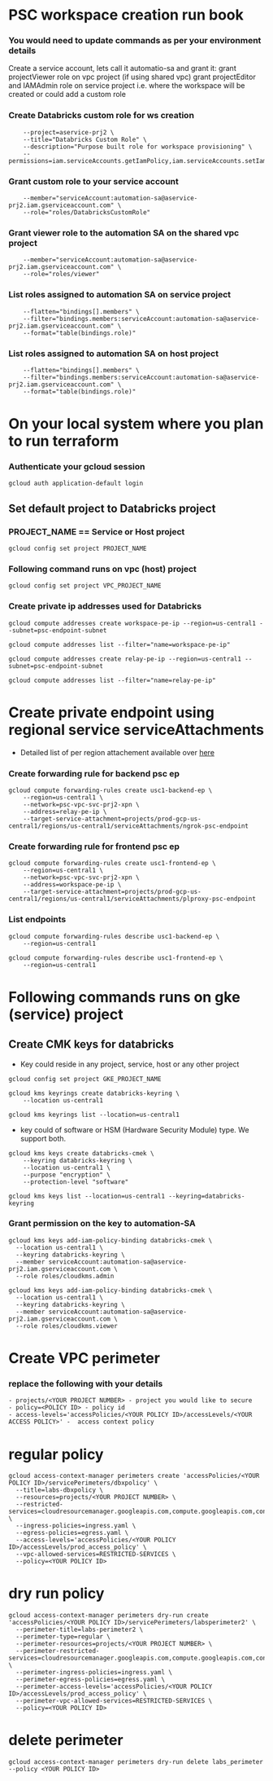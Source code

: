 # PSC workspace creation run book
### You would need to update commands as per your environment details

Create a service account, lets call it automatio-sa and grant it:
grant projectViewer role on vpc project (if using shared vpc)
grant projectEditor and IAMAdmin role on service project i.e. where the workspace will be created or could add a custom role

### Create Databricks custom role for ws creation
```gcloud iam roles create DatabricksCustomRole \
    --project=aservice-prj2 \
    --title="Databricks Custom Role" \
    --description="Purpose built role for workspace provisioning" \
    --permissions=iam.serviceAccounts.getIamPolicy,iam.serviceAccounts.setIamPolicy,iam.roles.create,iam.roles.delete,iam.roles.get,iam.roles.update,resourcemanager.projects.get,resourcemanager.projects.getIamPolicy,resourcemanager.projects.setIamPolicy,serviceusage.services.get,serviceusage.services.list,serviceusage.services.enable,compute.networks.get,compute.projects.get,compute.subnetworks.get
```

### Grant custom role to your service account
```gcloud projects add-iam-policy-binding aservice-prj2 \
    --member="serviceAccount:automation-sa@aservice-prj2.iam.gserviceaccount.com" \
    --role="roles/DatabricksCustomRole"
```

### Grant viewer role to the automation SA on the shared vpc project
```gcloud projects add-iam-policy-binding ahost-prj \
    --member="serviceAccount:automation-sa@aservice-prj2.iam.gserviceaccount.com" \
    --role="roles/viewer"
```

### List roles assigned to automation SA on service project
```gcloud projects get-iam-policy aservice-prj2 \
    --flatten="bindings[].members" \
    --filter="bindings.members:serviceAccount:automation-sa@aservice-prj2.iam.gserviceaccount.com" \
    --format="table(bindings.role)"
```

### List roles assigned to automation SA on host project
```gcloud projects get-iam-policy ahost-prj \
    --flatten="bindings[].members" \
    --filter="bindings.members:serviceAccount:automation-sa@aservice-prj2.iam.gserviceaccount.com" \
    --format="table(bindings.role)"
```

# On your local system where you plan to run terraform
### Authenticate your gcloud session

```
gcloud auth application-default login
```

## Set default project to Databricks project
### PROJECT_NAME == Service or Host project
```
gcloud config set project PROJECT_NAME
```
### Following command runs on vpc (host) project
```
gcloud config set project VPC_PROJECT_NAME
```
### Create private ip addresses used for Databricks 
```
gcloud compute addresses create workspace-pe-ip --region=us-central1 --subnet=psc-endpoint-subnet
```
```
gcloud compute addresses list --filter="name=workspace-pe-ip"
```
```
gcloud compute addresses create relay-pe-ip --region=us-central1 --subnet=psc-endpoint-subnet
```
```
gcloud compute addresses list --filter="name=relay-pe-ip"
```

# Create private endpoint using regional service serviceAttachments
* Detailed list of per region attachement available over [here](https://docs.gcp.databricks.com/administration-guide/cloud-configurations/gcp/private-service-connect.html#regional-endpoints)

### Create forwarding rule for backend psc ep
```
gcloud compute forwarding-rules create usc1-backend-ep \
    --region=us-central1 \
    --network=psc-vpc-svc-prj2-xpn \
    --address=relay-pe-ip \
    --target-service-attachment=projects/prod-gcp-us-central1/regions/us-central1/serviceAttachments/ngrok-psc-endpoint
```
### Create forwarding rule for frontend psc ep
```
gcloud compute forwarding-rules create usc1-frontend-ep \
    --region=us-central1 \
    --network=psc-vpc-svc-prj2-xpn \
    --address=workspace-pe-ip \
    --target-service-attachment=projects/prod-gcp-us-central1/regions/us-central1/serviceAttachments/plproxy-psc-endpoint
```

### List endpoints
```
gcloud compute forwarding-rules describe usc1-backend-ep \
    --region=us-central1
```
```
gcloud compute forwarding-rules describe usc1-frontend-ep \
    --region=us-central1
```

# Following commands runs on gke (service) project
## Create CMK keys for databricks
* Key could reside in any project, service, host or any other project
```
gcloud config set project GKE_PROJECT_NAME
```
```
gcloud kms keyrings create databricks-keyring \
    --location us-central1
```
```
gcloud kms keyrings list --location=us-central1
```

* key could of software or HSM (Hardware Security Module) type. We support both.

```
gcloud kms keys create databricks-cmek \
    --keyring databricks-keyring \
    --location us-central1 \
    --purpose "encryption" \
    --protection-level "software"
```
```
gcloud kms keys list --location=us-central1 --keyring=databricks-keyring
```

### Grant permission on the key to automation-SA
```
gcloud kms keys add-iam-policy-binding databricks-cmek \
  --location us-central1 \
  --keyring databricks-keyring \
  --member serviceAccount:automation-sa@aservice-prj2.iam.gserviceaccount.com \
  --role roles/cloudkms.admin
```
```
gcloud kms keys add-iam-policy-binding databricks-cmek \
  --location us-central1 \
  --keyring databricks-keyring \
  --member serviceAccount:automation-sa@aservice-prj2.iam.gserviceaccount.com \
  --role roles/cloudkms.viewer
```

# Create VPC perimeter

### replace the following with your details
    - projects/<YOUR PROJECT NUMBER> - project you would like to secure
    - policy=<POLICY ID> - policy id
    - access-levels='accessPolicies/<YOUR POLICY ID>/accessLevels/<YOUR ACCESS POLICY>' -  access context policy

# regular policy
```
gcloud access-context-manager perimeters create 'accessPolicies/<YOUR POLICY ID>/servicePerimeters/dbxpolicy' \
  --title=labs-dbxpolicy \
  --resources=projects/<YOUR PROJECT NUMBER> \
  --restricted-services=cloudresourcemanager.googleapis.com,compute.googleapis.com,container.googleapis.com,containerregistry.googleapis.com,iam.googleapis.com,storage.googleapis.com \
  --ingress-policies=ingress.yaml \
  --egress-policies=egress.yaml \
  --access-levels='accessPolicies/<YOUR POLICY ID>/accessLevels/prod_access_policy' \
  --vpc-allowed-services=RESTRICTED-SERVICES \
  --policy=<YOUR POLICY ID>
```
# dry run policy
```
gcloud access-context-manager perimeters dry-run create 'accessPolicies/<YOUR POLICY ID>/servicePerimeters/labsperimeter2' \
  --perimeter-title=labs-perimeter2 \
  --perimeter-type=regular \
  --perimeter-resources=projects/<YOUR PROJECT NUMBER> \
  --perimeter-restricted-services=cloudresourcemanager.googleapis.com,compute.googleapis.com,container.googleapis.com,containerregistry.googleapis.com,iam.googleapis.com,storage.googleapis.com \
  --perimeter-ingress-policies=ingress.yaml \
  --perimeter-egress-policies=egress.yaml \
  --perimeter-access-levels='accessPolicies/<YOUR POLICY ID>/accessLevels/prod_access_policy' \
  --perimeter-vpc-allowed-services=RESTRICTED-SERVICES \
  --policy=<YOUR POLICY ID>
```

# delete perimeter
```
gcloud access-context-manager perimeters dry-run delete labs_perimeter --policy <YOUR POLICY ID>
```
